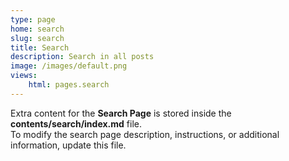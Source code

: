 ```yaml
---
type: page
home: search
slug: search
title: Search
description: Search in all posts
image: /images/default.png
views:
    html: pages.search
---
```


Extra content for the **Search Page** is stored inside the **contents/search/index.md** file.  
To modify the search page description, instructions, or additional information, update this file.
